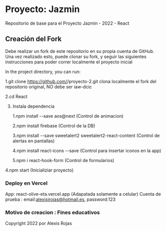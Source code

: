 # Proyecto: Jazmin

Repositorio de base para el Proyecto Jazmin - 2022 - React

## Creación del Fork

Debe realizar un fork de este repositorio en su propia cuenta de GitHub. Una vez realizado esto, puede clonar su fork, y seguir las siguientes instrucciones para poder correr localmente el proyecto inicial

In the project directory, you can run:

1.git clone https://github.com/<UsuarioGitHub>/proyecto-2.git clona localmente el fork del repositorio original, <UsuarioGitHub> NO debe ser iaw-dcic

2.cd React

3. Instala dependencia

   1.npm install --save aos@next (Control de animacion)

   2.npm install firebase (Control de la DB)

   3.npm install --save sweetalert2 sweetalert2-react-content (Control de alertas en pantallas)

   4.npm install react-icons --save (Control para insertar iconos en la app)

   5.npm i react-hook-form (Control de formularios)

4.npm start (Inicializiar proyecto)

### Deploy en Vercel

App: react-olive-eta.vercel.app (Adapatada solamente a celular)
Cuenta de prueba : email:alexisjrojas@hotmail.es, password:123

### Motivo de creacion : Fines educativos

Copyright 2022 por Alexis Rojas
